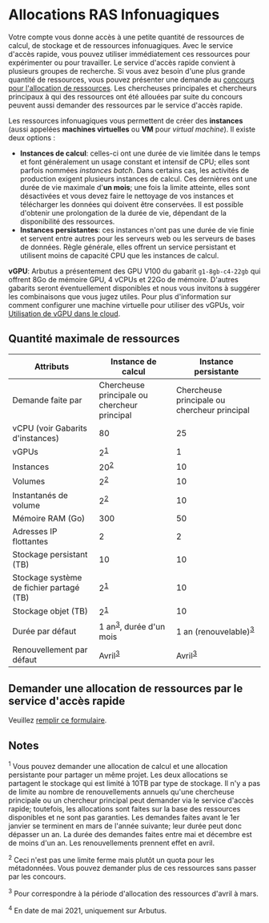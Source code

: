 # Allocations RAS Infonuagiques

Votre compte vous donne accès à une petite quantité de ressources de calcul, de stockage et de ressources infonuagiques. Avec le service d'accès rapide, vous pouvez utiliser immédiatement ces ressources pour expérimenter ou pour travailler. Le service d'accès rapide convient à plusieurs groupes de recherche. Si vous avez besoin d'une plus grande quantité de ressources, vous pouvez présenter une demande au [concours pour l'allocation de ressources](link-to-competition-page). Les chercheuses principales et chercheurs principaux à qui des ressources ont été allouées par suite du concours peuvent aussi demander des ressources par le service d'accès rapide.

Les ressources infonuagiques vous permettent de créer des **instances** (aussi appelées **machines virtuelles** ou **VM** pour *virtual machine*). Il existe deux options :

* **Instances de calcul**: celles-ci ont une durée de vie limitée dans le temps et font généralement un usage constant et intensif de CPU; elles sont parfois nommées *instances batch*. Dans certains cas, les activités de production exigent plusieurs instances de calcul. Ces dernières ont une durée de vie maximale d'**un mois**; une fois la limite atteinte, elles sont désactivées et vous devez faire le nettoyage de vos instances et télécharger les données qui doivent être conservées. Il est possible d'obtenir une prolongation de la durée de vie, dépendant de la disponibilité des ressources.
* **Instances persistantes**: ces instances n'ont pas une durée de vie finie et servent entre autres pour les serveurs web ou les serveurs de bases de données. Règle générale, elles offrent un service persistant et utilisent moins de capacité CPU que les instances de calcul.

**vGPU**: Arbutus a présentement des GPU V100 du gabarit `g1-8gb-c4-22gb` qui offrent 8Go de mémoire GPU, 4 vCPUs et 22Go de mémoire. D'autres gabarits seront éventuellement disponibles et nous vous invitons à suggérer les combinaisons que vous jugez utiles. Pour plus d'information sur comment configurer une machine virtuelle pour utiliser des vGPUs, voir [Utilisation de vGPU dans le cloud](link-to-vgpu-page).


## Quantité maximale de ressources

| Attributs             | Instance de calcul | Instance persistante |
|----------------------|----------------------|-----------------------|
| Demande faite par     | Chercheuse principale ou chercheur principal | Chercheuse principale ou chercheur principal |
| vCPU (voir Gabarits d'instances) | 80                    | 25                     |
| vGPUs                 | 2<sup>[1](#note1)</sup>                     | 1                      |
| Instances             | 20<sup>[2](#note2)</sup>                    | 10                     |
| Volumes               | 2<sup>[2](#note2)</sup>                     | 10                     |
| Instantanés de volume | 2<sup>[2](#note2)</sup>                     | 10                     |
| Mémoire RAM (Go)      | 300                   | 50                     |
| Adresses IP flottantes | 2                     | 2                      |
| Stockage persistant (TB) | 10                    | 10                     |
| Stockage système de fichier partagé (TB) | 2<sup>[1](#note1)</sup>                     | 10                     |
| Stockage objet (TB)    | 2<sup>[1](#note1)</sup>                     | 10                     |
| Durée par défaut      | 1 an<sup>[3](#note3)</sup>, durée d'un mois | 1 an (renouvelable)<sup>[3](#note3)</sup> |
| Renouvellement par défaut | Avril<sup>[3](#note3)</sup>                 | Avril<sup>[3](#note3)</sup>                  |


## Demander une allocation de ressources par le service d'accès rapide

Veuillez [remplir ce formulaire](link-to-form).


## Notes

<a name="note1"></a><sup>1</sup> Vous pouvez demander une allocation de calcul et une allocation persistante pour partager un même projet. Les deux allocations se partagent le stockage qui est limité à 10TB par type de stockage. Il n'y a pas de limite au nombre de renouvellements annuels qu'une chercheuse principale ou un chercheur principal peut demander via le service d'accès rapide; toutefois, les allocations sont faites sur la base des ressources disponibles et ne sont pas garanties. Les demandes faites avant le 1er janvier se terminent en mars de l'année suivante; leur durée peut donc dépasser un an. La durée des demandes faites entre mai et décembre est de moins d'un an. Les renouvellements prennent effet en avril.

<a name="note2"></a><sup>2</sup> Ceci n'est pas une limite ferme mais plutôt un quota pour les métadonnées. Vous pouvez demander plus de ces ressources sans passer par les concours.

<a name="note3"></a><sup>3</sup> Pour correspondre à la période d'allocation des ressources d'avril à mars.

<a name="note4"></a><sup>4</sup> En date de mai 2021, uniquement sur Arbutus.


